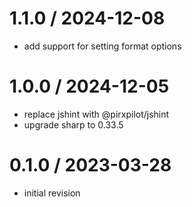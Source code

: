 
1.1.0 / 2024-12-08
==================

 * add support for setting format options

1.0.0 / 2024-12-05
==================

 * replace jshint with @pirxpilot/jshint
 * upgrade sharp to 0.33.5

0.1.0 / 2023-03-28
==================

 * initial revision
